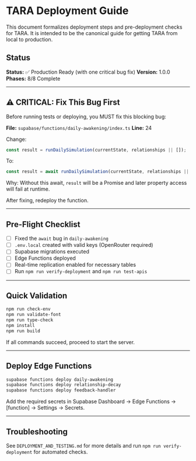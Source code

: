 # TARA Deployment Guide

This document formalizes deployment steps and pre-deployment checks for TARA. It is intended to be the canonical guide for getting TARA from local to production.

## Status
**Status:** ✅ Production Ready (with one critical bug fix)
**Version:** 1.0.0
**Phases:** 8/8 Complete

---

## ⚠️ CRITICAL: Fix This Bug First

Before running tests or deploying, you MUST fix this blocking bug:

**File:** `supabase/functions/daily-awakening/index.ts`
**Line:** 24

Change:

```typescript
const result = runDailySimulation(currentState, relationships || []);
```

To:

```typescript
const result = await runDailySimulation(currentState, relationships || []);
```

Why: Without this await, `result` will be a Promise and later property access will fail at runtime.

After fixing, redeploy the function.

---

## Pre-Flight Checklist

- [ ] Fixed the `await` bug in `daily-awakening`
- [ ] `.env.local` created with valid keys (OpenRouter required)
- [ ] Supabase migrations executed
- [ ] Edge Functions deployed
- [ ] Real-time replication enabled for necessary tables
- [ ] Run `npm run verify-deployment` and `npm run test-apis`

---

## Quick Validation

```powershell
npm run check-env
npm run validate-font
npm run type-check
npm install
npm run build
```

If all commands succeed, proceed to start the server.

---

## Deploy Edge Functions

```bash
supabase functions deploy daily-awakening
supabase functions deploy relationship-decay
supabase functions deploy feedback-handler
```

Add the required secrets in Supabase Dashboard → Edge Functions → [function] → Settings → Secrets.

---

## Troubleshooting

See `DEPLOYMENT_AND_TESTING.md` for more details and run `npm run verify-deployment` for automated checks.
